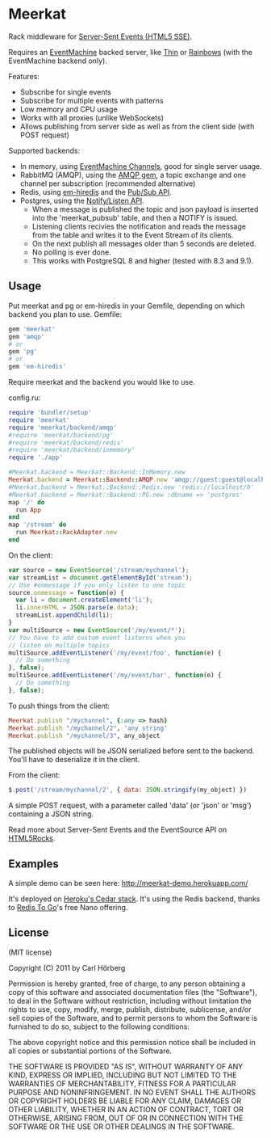 Meerkat
=======

Rack middleware for [Server-Sent Events (HTML5 SSE)](http://www.html5rocks.com/en/tutorials/eventsource/basics/).

Requires an [EventMachine](https://github.com/eventmachine/eventmachine#readme) backed server, like [Thin](http://code.macournoyer.com/thin/) or [Rainbows](http://rainbows.rubyforge.org/) (with the EventMachine backend only).

Features: 
 * Subscribe for single events
 * Subscribe for multiple events with patterns
 * Low memory and CPU usage
 * Works with all proxies (unlike WebSockets)
 * Allows publishing from server side as well as from the client side (with POST request)

Supported backends: 

 * In memory, using [EventMachine Channels](http://eventmachine.rubyforge.org/EventMachine/Channel.html), good for single server usage.
 * RabbitMQ (AMQP), using the [AMQP gem](https://github.com/amqp/amqp-ruby), a topic exchange and one channel per subscription (recommended alternative)
 * Redis, using [em-hiredis](https://github.com/mloughran/em-hiredis#readme) and the [Pub/Sub API](http://redis.io/topics/pubsub). 
 * Postgres, using the [Notify/Listen API](http://www.postgresql.org/docs/9.1/static/sql-notify.html). 
   * When a message is published the topic and json payload is inserted into the 'meerkat_pubsub' table, and then a NOTIFY is issued.
   * Listening clients recivies the notification and reads the message from the table and writes it to the Event Stream of its clients.
   * On the next publish all messages older than 5 seconds are deleted. 
   * No polling is ever done.
   * This works with PostgreSQL 8 and higher (tested with 8.3 and 9.1). 

Usage
-----

Put meerkat and pg or em-hiredis in your Gemfile, depending on which backend you plan to use. 
Gemfile:

```ruby
gem 'meerkat'
gem 'amqp'
# or
gem 'pg'
# or
gem 'em-hiredis'
```
Require meerkat and the backend you would like to use. 

config.ru: 

```ruby
require 'bundler/setup'
require 'meerkat' 
require 'meerkat/backend/amqp' 
#require 'meerkat/backend/pg' 
#require 'meerkat/backend/redis' 
#require 'meerkat/backend/inmemory' 
require './app'

#Meerkat.backend = Meerkat::Backend::InMemory.new 
Meerkat.backend = Meerkat::Backend::AMQP.new 'amqp://guest:guest@localhost'
#Meerkat.backend = Meerkat::Backend::Redis.new 'redis://localhost/0'
#Meerkat.backend = Meerkat::Backend::PG.new :dbname => 'postgres'
map '/' do
  run App
end
map '/stream' do
  run Meerkat::RackAdapter.new
end
```

On the client:

```javascript
var source = new EventSource('/stream/mychannel');
var streamList = document.getElementById('stream');
// Use #onmessage if you only listen to one topic
source.onmessage = function(e) {
  var li = document.createElement('li');
  li.innerHTML = JSON.parse(e.data);
  streamList.appendChild(li);
}
var multiSource = new EventSource('/my/event/*');
// You have to add custom event listerns when you 
// listen on multiple topics
multiSource.addEventListener('/my/event/foo', function(e) {
  // Do something
}, false);
multiSource.addEventListener('/my/event/bar', function(e) {
  // Do something
}, false);
```

To push things from the client:

```ruby
Meerkat.publish "/mychannel", {:any => hash}
Meerkat.publish "/mychannel/2", 'any string'
Meerkat.publish "/mychannel/3", any_object
```

The published objects will be JSON serialized before sent to the backend. You'll have to deserialize it in the client. 

From the client:

```javascript
$.post('/stream/mychannel/2', { data: JSON.stringify(my_object) })
```

A simple POST request, with a parameter called 'data' (or 'json' or 'msg') containing a JSON string.

Read more about Server-Sent Events and the EventSource API on [HTML5Rocks](http://www.html5rocks.com/en/tutorials/eventsource/basics/).

Examples
--------

A simple demo can be seen here: 
http://meerkat-demo.herokuapp.com/

It's deployed on [Heroku's Cedar stack](http://devcenter.heroku.com/articles/cedar). It's using the Redis backend, thanks to [Redis To Go](https://redistogo.com/)'s free Nano offering.

License
-------
(MIT license)

Copyright (C) 2011 by Carl Hörberg

Permission is hereby granted, free of charge, to any person obtaining a copy
of this software and associated documentation files (the "Software"), to deal
in the Software without restriction, including without limitation the rights
to use, copy, modify, merge, publish, distribute, sublicense, and/or sell
copies of the Software, and to permit persons to whom the Software is
furnished to do so, subject to the following conditions:

The above copyright notice and this permission notice shall be included in
all copies or substantial portions of the Software.

THE SOFTWARE IS PROVIDED "AS IS", WITHOUT WARRANTY OF ANY KIND, EXPRESS OR
IMPLIED, INCLUDING BUT NOT LIMITED TO THE WARRANTIES OF MERCHANTABILITY,
FITNESS FOR A PARTICULAR PURPOSE AND NONINFRINGEMENT. IN NO EVENT SHALL THE
AUTHORS OR COPYRIGHT HOLDERS BE LIABLE FOR ANY CLAIM, DAMAGES OR OTHER
LIABILITY, WHETHER IN AN ACTION OF CONTRACT, TORT OR OTHERWISE, ARISING FROM,
OUT OF OR IN CONNECTION WITH THE SOFTWARE OR THE USE OR OTHER DEALINGS IN
THE SOFTWARE.
